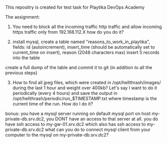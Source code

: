 This repositry is created for test task for Playtika DevOps Academy


The assignment:

 

1.  You need to block all the incoming traffic http traffic and allow incoming https traffic only from 192.168.112.X
how do you do it? 


2.  install mysql, create a table named "reasons_to_work_in_playtika",
fields: 
id (autoincrement),
insert_time (should be automatically set to current_time on insert),
reason (2048 characters max)
insert 5 records into the table

create a full dump of the table and commit it to git (in addition to all the previous steps) 


3.  How to find all jpeg files, which were created in /opt/hellthrash/images/ during the last 1 hour and weight over 400kb?
Let's say I want to do it periodically (every 4 hours) and save the output in /opt/hellthrash/periodic/run_$TIMESTAMP.txt where timestamp is the current time of the run.
How do I do it?
 

bonus:
you have a mysql server running on default mysql port on host my-private-db.srv.dc2,
you DONT have an access to that server at all.
you do have ssh access to my-gw-01.srv.dc2 which also has ssh access to my-private-db.srv.dc2
what can you do to connect mysql client from your computer to the mysql on my-private-db.srv.dc2?
